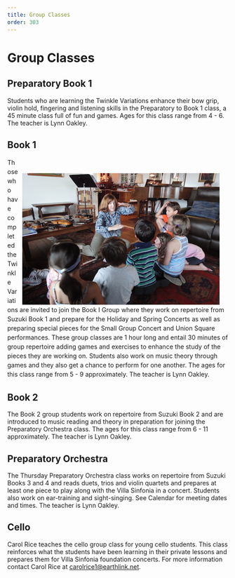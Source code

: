 ```yaml
---
title: Group Classes
order: 303
---
```


# Group Classes

## Preparatory Book 1

Students who are learning the Twinkle Variations enhance their bow grip, violin hold, fingering and listening skills in the Preparatory to Book 1 class, a 45 minute class full of fun and games. Ages for this class range from 4 - 6. The teacher is Lynn Oakley.

## Book 1
<div>
  <img style="float: right; margin-right: 20px; margin-left: 10px; margin-top: 35px; " width="450px" src="/images/lesson.jpg"/>
  <p style="line-height: 1.5em;"> Those who have completed the Twinkle Variations are invited to join the Book I Group where they work on repertoire from Suzuki Book 1 and prepare for the Holiday and Spring Concerts as well as preparing special pieces for the Small Group Concert and Union Square performances. These group classes are 1 hour long and entail 30 minutes of group repertoire adding games and exercises to enhance the study of the pieces they are working on. Students also work on music theory through games and they also get a chance to perform for one another. The ages for this class range from 5 - 9 approximately. The teacher is Lynn Oakley.<p>
  </div>

## Book 2

The Book 2 group students work on repertoire from Suzuki Book 2 and are introduced to music reading and theory in preparation for joining the Preparatory Orchestra class.  The ages for this class range from 6 - 11 approximately.  The teacher is Lynn Oakley.

## Preparatory Orchestra

The Thursday Preparatory Orchestra class works on repertoire from Suzuki Books 3 and 4 and reads duets, trios and violin quartets and prepares at least one piece to play along with the Villa Sinfonia in a concert. Students also work on ear-training and sight-singing. See Calendar for meeting dates and times.  The teacher is Lynn Oakley.

## Cello

Carol Rice teaches the cello group class for young cello students. This class reinforces what the students have been learning in their private lessons and prepares them for Villa Sinfonia foundation concerts.  For more information contact Carol Rice at carolrice1@earthlink.net.
